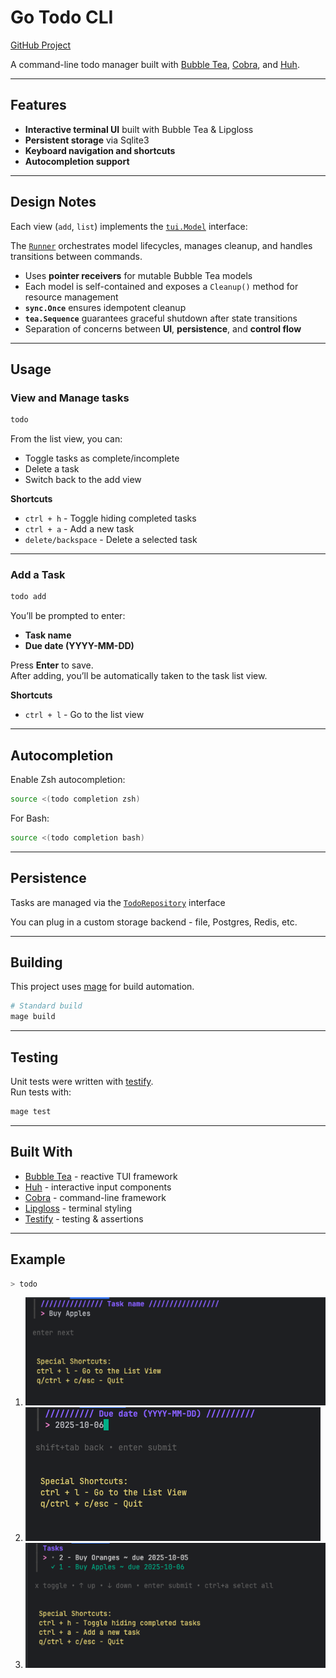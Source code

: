 # Go Todo CLI
[GitHub Project](https://github.com/users/ake3mio/projects/6/views/1?pane=info)


A command-line todo manager built with [Bubble Tea](https://github.com/charmbracelet/bubbletea), [Cobra](https://github.com/spf13/cobra), and [Huh](https://github.com/charmbracelet/huh).

---

## Features

- **Interactive terminal UI** built with Bubble Tea & Lipgloss
- **Persistent storage** via Sqlite3
- **Keyboard navigation and shortcuts**
- **Autocompletion support**

---

## Design Notes

Each view (`add`, `list`) implements the [`tui.Model`](./internal/tui/model.go) interface:

The [`Runner`](./internal/tui/runner.go) orchestrates model lifecycles, manages cleanup, and handles transitions between commands.

- Uses **pointer receivers** for mutable Bubble Tea models
- Each model is self-contained and exposes a `Cleanup()` method for resource management
- **`sync.Once`** ensures idempotent cleanup
- **`tea.Sequence`** guarantees graceful shutdown after state transitions
- Separation of concerns between **UI**, **persistence**, and **control flow**

---

## Usage

### View and Manage tasks
```bash
todo
```

From the list view, you can:
- Toggle tasks as complete/incomplete
- Delete a task
- Switch back to the add view

**Shortcuts**
- `ctrl + h` - Toggle hiding completed tasks
- `ctrl + a` - Add a new task
- `delete/backspace` - Delete a selected task

---
### Add a Task
```bash
todo add
```

You’ll be prompted to enter:
- **Task name**
- **Due date (YYYY-MM-DD)**

Press **Enter** to save.  
After adding, you’ll be automatically taken to the task list view.

**Shortcuts**
- `ctrl + l` - Go to the list view

---

## Autocompletion

Enable Zsh autocompletion:
```bash
source <(todo completion zsh)
```

For Bash:
```bash
source <(todo completion bash)
```

---

## Persistence

Tasks are managed via the [`TodoRepository`](./internal/persistence/db.go) interface

You can plug in a custom storage backend - file, Postgres, Redis, etc.

---

## Building

This project uses [mage](https://github.com/magefile/mage) for build automation.


```bash
# Standard build
mage build

```


---

## Testing

Unit tests were written with [testify](https://github.com/stretchr/testify).  
Run tests with:

```bash
mage test
```

---

## Built With

- [Bubble Tea](https://github.com/charmbracelet/bubbletea) - reactive TUI framework
- [Huh](https://github.com/charmbracelet/huh) - interactive input components
- [Cobra](https://github.com/spf13/cobra) - command-line framework
- [Lipgloss](https://github.com/charmbracelet/lipgloss) - terminal styling
- [Testify](https://github.com/stretchr/testify) - testing & assertions

---

## Example

```bash
> todo
```
1. ![Enter Task Name.png](docs/Enter%20Task%20Name.png)
2. ![Enter Task Due Date.png](docs/Enter%20Task%20Due%20Date.png)
3. ![Task List.png](docs/Task%20List.png)
